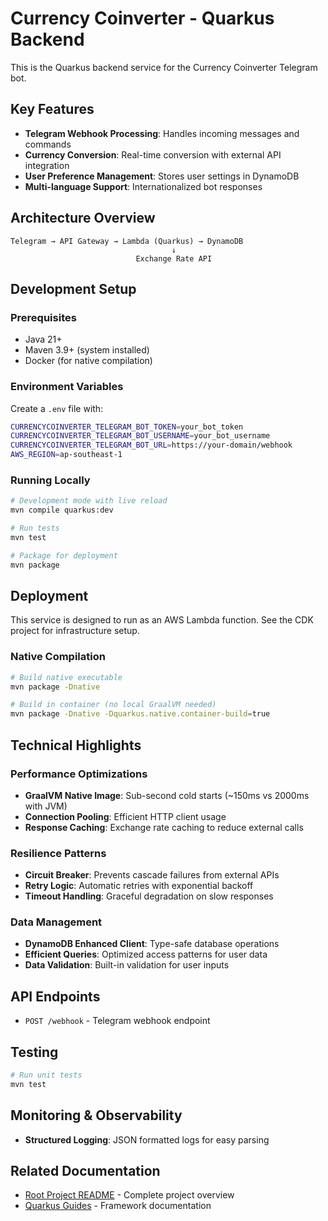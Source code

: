 # Currency Coinverter - Quarkus Backend

This is the Quarkus backend service for the Currency Coinverter Telegram bot.

## Key Features

- **Telegram Webhook Processing**: Handles incoming messages and commands
- **Currency Conversion**: Real-time conversion with external API integration
- **User Preference Management**: Stores user settings in DynamoDB
- **Multi-language Support**: Internationalized bot responses

## Architecture Overview

```
Telegram → API Gateway → Lambda (Quarkus) → DynamoDB
                                    ↓
                            Exchange Rate API
```

## Development Setup

### Prerequisites
- Java 21+
- Maven 3.9+ (system installed)
- Docker (for native compilation)

### Environment Variables
Create a `.env` file with:
```bash
CURRENCYCOINVERTER_TELEGRAM_BOT_TOKEN=your_bot_token
CURRENCYCOINVERTER_TELEGRAM_BOT_USERNAME=your_bot_username
CURRENCYCOINVERTER_TELEGRAM_BOT_URL=https://your-domain/webhook
AWS_REGION=ap-southeast-1
```

### Running Locally
```bash
# Development mode with live reload
mvn compile quarkus:dev

# Run tests
mvn test

# Package for deployment
mvn package
```

## Deployment

This service is designed to run as an AWS Lambda function. See the CDK project for infrastructure setup.

### Native Compilation
```bash
# Build native executable
mvn package -Dnative

# Build in container (no local GraalVM needed)
mvn package -Dnative -Dquarkus.native.container-build=true
```

## Technical Highlights

### Performance Optimizations
- **GraalVM Native Image**: Sub-second cold starts (~150ms vs 2000ms with JVM)
- **Connection Pooling**: Efficient HTTP client usage
- **Response Caching**: Exchange rate caching to reduce external calls

### Resilience Patterns
- **Circuit Breaker**: Prevents cascade failures from external APIs
- **Retry Logic**: Automatic retries with exponential backoff
- **Timeout Handling**: Graceful degradation on slow responses

### Data Management
- **DynamoDB Enhanced Client**: Type-safe database operations
- **Efficient Queries**: Optimized access patterns for user data
- **Data Validation**: Built-in validation for user inputs

## API Endpoints

- `POST /webhook` - Telegram webhook endpoint

## Testing

```bash
# Run unit tests
mvn test
```

## Monitoring & Observability

- **Structured Logging**: JSON formatted logs for easy parsing

## Related Documentation

- [Root Project README](../README.md) - Complete project overview
- [Quarkus Guides](https://quarkus.io/guides/) - Framework documentation
